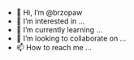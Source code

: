 - 👋 Hi, I’m @brzopaw
- 👀 I’m interested in ...
- 🌱 I’m currently learning ...
- 💞️ I’m looking to collaborate on ...
- 📫 How to reach me ...

<!---
brzopaw/brzopaw is a ✨ special ✨ repository because its `README.md` (this file) appears on your GitHub profile.
You can click the Preview link to take a look at your changes.
--->
